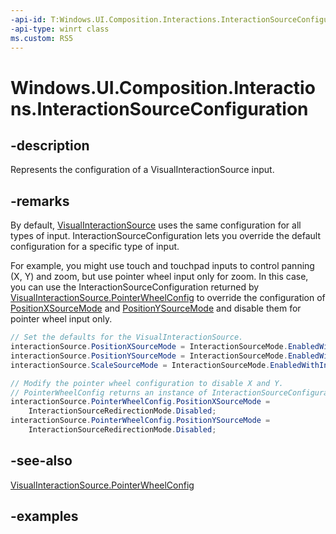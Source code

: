 ```yaml
---
-api-id: T:Windows.UI.Composition.Interactions.InteractionSourceConfiguration
-api-type: winrt class
ms.custom: RS5
---
```


<!-- Class syntax.
public class InteractionSourceConfiguration : CompositionObject, CompositionObject
-->

# Windows.UI.Composition.Interactions.InteractionSourceConfiguration

## -description

Represents the configuration of a VisualInteractionSource input.



## -remarks

By default, [VisualInteractionSource](visualinteractionsource.md) uses the same configuration for all types of input. InteractionSourceConfiguration lets you override the default configuration for a specific type of input.

For example, you might use touch and touchpad inputs to control panning (X, Y) and zoom, but use pointer wheel input only for zoom. In this case, you can use the InteractionSourceConfiguration returned by [VisualInteractionSource.PointerWheelConfig](visualinteractionsource_pointerwheelconfig.md) to override the configuration of [PositionXSourceMode](visualinteractionsource_positionxsourcemode.md) and [PositionYSourceMode](visualinteractionsource_positionysourcemode.md) and disable them for pointer wheel input only.

```csharp
// Set the defaults for the VisualInteractionSource.
interactionSource.PositionXSourceMode = InteractionSourceMode.EnabledWithInertia;
interactionSource.PositionYSourceMode = InteractionSourceMode.EnabledWithInertia;
interactionSource.ScaleSourceMode = InteractionSourceMode.EnabledWithInertia;

// Modify the pointer wheel configuration to disable X and Y.
// PointerWheelConfig returns an instance of InteractionSourceConfiguration.
interactionSource.PointerWheelConfig.PositionXSourceMode =
    InteractionSourceRedirectionMode.Disabled;
interactionSource.PointerWheelConfig.PositionYSourceMode =
    InteractionSourceRedirectionMode.Disabled;
```

## -see-also

[VisualInteractionSource.PointerWheelConfig](visualinteractionsource_pointerwheelconfig.md)

## -examples
